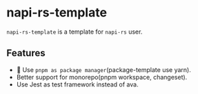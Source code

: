 # napi-rs-template

`napi-rs-template` is a template for `napi-rs` user.

## Features

- :paperclip: Use `pnpm as package manager`(package-template use yarn).
- Better support for monorepo(pnpm workspace, changeset).
- Use Jest as test framework instead of ava.
